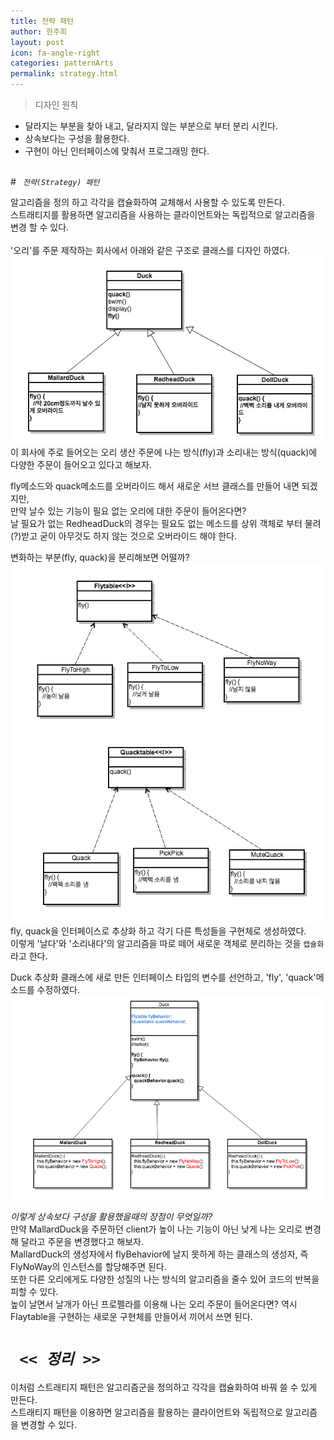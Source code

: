 ```yaml
---
title: 전략 패턴
author: 한주희
layout: post
icon: fa-angle-right
categories: patternArts
permalink: strategy.html
---
```

> 디자인 원칙
 * 달라지는 부분을 찾아 내고, 달라지지 않는 부분으로 부터 분리 시킨다.
 * 상속보다는 구성을 활용한다.
 * 구현이 아닌 인터페이스에 맞춰서 프로그래밍 한다.

<br>
# <code class="highlighter-rouge"> <i>전략(Strategy) 패턴</i> </code>

 알고리즘을 정의 하고 각각을 캡슐화하여 교체해서 사용할 수 있도록 만든다.
 <br>스트래티지를 활용하면 알고리즘을 사용하는 클라이언트와는 독립적으로 알고리즘을 변경 할 수 있다.
 <br><br>'오리'를 주문 제작하는 회사에서 아래와 같은 구조로 클래스를 디자인 하였다.
 <img src="assets/images/pattern/strategy1.png">
 <br>이 회사에 주로 들어오는 오리 생산 주문에 나는 방식(fly)과 소리내는 방식(quack)에 다양한 주문이 들어오고 있다고 해보자.

 fly메소드와 quack메소드를 오버라이드 해서 새로운 서브 클래스를 만들어 내면 되겠지만,
 <br>만약 날수 있는 기능이 필요 없는 오리에 대한 주문이 들어온다면?
 <br>날 필요가 없는 RedheadDuck의 경우는 필요도 없는 메소드를 상위 객체로 부터 물려(?)받고 굳이
    아무것도 하지 않는 것으로 오버라이드 해야 한다.


변화하는 부분(fly, quack)을 분리해보면 어떨까?
<img src="assets/images/pattern/strategy2.png">
<br>fly, quack을 인터페이스로 추상화 하고 각기 다른 특성들을 구현체로 생성하였다.
<br>이렇게 '날다'와 '소리내다'의 알고리즘을 따로 떼어 새로운 객체로 분리하는 것을 <code>캡슐화</code>라고 한다.


Duck 추상화 클래스에 새로 만든 인터페이스 타입의 변수를 선언하고, 'fly', 'quack'메소드를 수정하였다.
<img src="assets/images/pattern/strategy3.png">

<i>이렇게 상속보다 구성을 활용했을때의 장점이 무엇일까?</i>
<br>만약 MallardDuck을 주문하던 client가 높이 나는 기능이 아닌 낮게 나는 오리로 변경해 달라고 주문을 변경했다고 해보자.
<br>MallardDuck의 생성자에서 flyBehavior에 날지 못하게 하는 클래스의 생성자,&nbsp;즉 FlyNoWay의 인스턴스를 할당해주면 된다.
<br>또한 다른 오리에게도 다양한 성질의 나는 방식의 알고리즘을 줄수 있어 코드의 반복을 피할 수 있다.
<br>높이 날면서 날개가 아닌 프로펠라를 이용해 나는 오리 주문이 들어온다면?&nbsp;역시 Flaytable을 구현하는 새로운 구현체를 만들어서 끼어서 쓰면 된다.

# <code> <i><< 정리 >></i> </code>
이처럼 스트래티지 패턴은 알고리즘군을 정의하고 각각을 캡슐화하여 바꿔 쓸 수 있게 만든다.
<br>스트래티지 패턴을 이용하면 알고리즘을 활용하는 클라이언트와 독립적으로 알고리즘을 변경할 수 있다.
